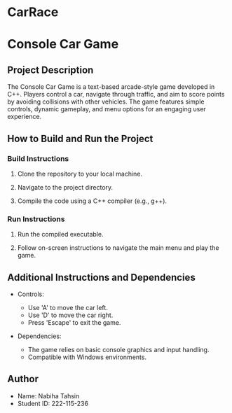 # CarRace

# Console Car Game

## Project Description

The Console Car Game is a text-based arcade-style game developed in C++. Players control a car, navigate through traffic, and aim to score points by avoiding collisions with other vehicles. The game features simple controls, dynamic gameplay, and menu options for an engaging user experience.

## How to Build and Run the Project

### Build Instructions

1. Clone the repository to your local machine.
   
   

2. Navigate to the project directory.
  
   

3. Compile the code using a C++ compiler (e.g., g++).
   

### Run Instructions

1. Run the compiled executable.
   

2. Follow on-screen instructions to navigate the main menu and play the game.

## Additional Instructions and Dependencies

- Controls:
  - Use 'A' to move the car left.
  - Use 'D' to move the car right.
  - Press 'Escape' to exit the game.

- Dependencies:
  - The game relies on basic console graphics and input handling.
  - Compatible with Windows environments.

## Author

- Name: Nabiha Tahsin
- Student ID: 222-115-236
